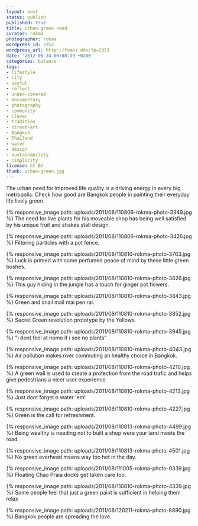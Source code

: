 ```yaml
---
layout: post
status: publish
published: true
title: Urban green need
curator: rokma
photographer: rokma
wordpress_id: 2353
wordpress_url: http://fumes.dev/?p=2353
date: '2012-06-24 00:08:39 +0200'
categories: balance
tags:
- lifestyle
- city
- useful
- reflect
- under-covered
- documentary
- photography
- community
- clever
- tradition
- street-art
- Bangkok
- Thailand
- water
- design
- sustainability
- simplicity
license: CC BY
thumb: urban-green.jpg
---
```

The urban need for improved life quality is a driving energy in every big metropolis. Check how good are Bangkok people in painting their everyday life lively green. 

{% responsive_image path: uploads/2011/08/110806-rokma-photo-3349.jpg %}
The need for live plants for his moveable shop has being well satisfied by his unique fruit and shakes stall design.

{% responsive_image path: uploads/2011/08/110806-rokma-photo-3426.jpg %}
Filtering particles with a pot fence.

{% responsive_image path: uploads/2011/08/110810-rokma-photo-3763.jpg %}
Luck is primed with some perfumed peace of mind by these little green bushes.

{% responsive_image path: uploads/2011/08/110810-rokma-photo-3826.jpg %}
This guy hiding in the jungle has a touch for ginger pot flowers.

{% responsive_image path: uploads/2011/08/110810-rokma-photo-3843.jpg %}
Green and snail mail mai pen rai.

{% responsive_image path: uploads/2011/08/110810-rokma-photo-3852.jpg %}
Secret Green revolution prototype by the Yellows.

{% responsive_image path: uploads/2011/08/110810-rokma-photo-3945.jpg %}
"I dont feel at home if i see no plants"

{% responsive_image path: uploads/2011/08/110810-rokma-photo-4043.jpg %}
Air pollution makes river commuting an healthy choice in Bangkok.

{% responsive_image path: uploads/2011/08/110810-rokma-photo-4210.jpg %}
A green wall is used to create a protection from the road trafic and helps give pedestrians a nicer user experience.

{% responsive_image path: uploads/2011/08/110810-rokma-photo-4213.jpg %}
Just dont forget o water 'em!

{% responsive_image path: uploads/2011/08/110810-rokma-photo-4227.jpg %}
Green is the call for refreshment.

{% responsive_image path: uploads/2011/08/110813-rokma-photo-4499.jpg %}
Being wealthy is needing not to built a shop were your land meets the road.

{% responsive_image path: uploads/2011/08/110813-rokma-photo-4501.jpg %}
No green overhead means way too hot in the day.

{% responsive_image path: uploads/2011/08/111005-rokma-photo-0339.jpg %}
Floating Chao Praia docks get taken care too.

{% responsive_image path: uploads/2011/08/110810-rokma-photo-4339.jpg %}
Some people feel that just a green paint is sufficient in helping them relax

{% responsive_image path: uploads/2011/08/120211-rokma-photo-8890.jpg %}
Bangkok people are spreading the love.

